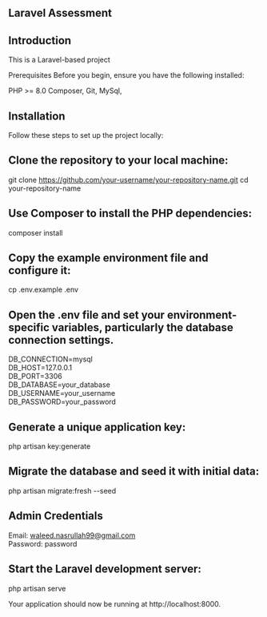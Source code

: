 ## Laravel Assessment

## Introduction
This is a Laravel-based project

Prerequisites
Before you begin, ensure you have the following installed:

PHP >= 8.0
Composer, 
Git, 
MySql, 

## Installation
Follow these steps to set up the project locally:

## Clone the repository to your local machine:
git clone https://github.com/your-username/your-repository-name.git
cd your-repository-name

## Use Composer to install the PHP dependencies:
composer install

## Copy the example environment file and configure it:
cp .env.example .env

## Open the .env file and set your environment-specific variables, particularly the database connection settings.
DB_CONNECTION=mysql  
DB_HOST=127.0.0.1  
DB_PORT=3306  
DB_DATABASE=your_database  
DB_USERNAME=your_username  
DB_PASSWORD=your_password

## Generate a unique application key:
php artisan key:generate

## Migrate the database and seed it with initial data:
php artisan migrate:fresh --seed

## Admin Credentials
Email: waleed.nasrullah99@gmail.com   
Password: password

## Start the Laravel development server:
php artisan serve

Your application should now be running at http://localhost:8000.
